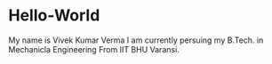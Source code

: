 # Hello-World
My name is Vivek Kumar Verma 
I am currently persuing my B.Tech. in Mechanicla Engineering From IIT BHU Varansi.
